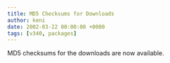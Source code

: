 ```yaml
---
title: MD5 Checksums for Downloads
author: keni
date: 2002-03-22 00:00:00 +0000
tags: [v340, packages]
---
```

MD5 checksums for the downloads are now available.
